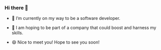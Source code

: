 ### Hi there 👋

<!--
**GeeYouFra/GeeYouFra** is a ✨ _special_ ✨ repository because its `README.md` (this file) appears on your GitHub profile.

Here are some ideas to get you started:

- 🔭 I’m currently working on ...
- 🌱 I’m currently learning ...
- 👯 I’m looking to collaborate on ...
- 🤔 I’m looking for help with ...
- 💬 Ask me about ...
- 📫 How to reach me: ...
- 😄 Pronouns: ...
- ⚡ Fun fact: ...
-->

- 🌱 I’m currently on my way to be a software developer.
- 👯 I am hoping to be part of a company that could boost and harness my skills.

- 😄 Nice to meet you! Hope to see you soon!

